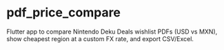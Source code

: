 # pdf_price_compare

Flutter app to compare Nintendo Deku Deals wishlist PDFs (USD vs MXN), show cheapest region at a custom FX rate, and export CSV/Excel.
